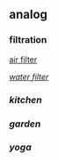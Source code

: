 ## analog

### filtration

[air filter](/analog/environment/filtration/air-filter.md)

_[water filter](/analog/environment/filtration/water-filter.md)_

### _kitchen_

### _garden_

### _yoga_
